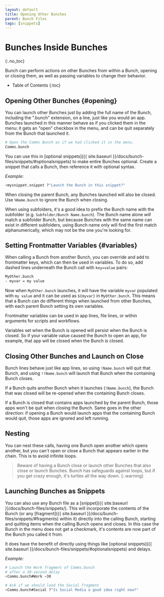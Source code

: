 ```yaml
---
layout: default
title: Opening Other Bunches
parent: Bunch Files
tags: [snippets]
---
```

# Bunches Inside Bunches
{:.no_toc}

Bunch can perform actions on other Bunches from within a Bunch, opening or closing them, as well as passing variables to change their behavior.

* Table of Contents
{:toc}


## Opening Other Bunches {#opening}

You can launch other Bunches just by adding the full name of the Bunch, including the ".bunch" extension, on a line, just like you would an app. Bunches launched in this manner behave as if you clicked them in the menu: it gets an "open" checkbox in the menu, and can be quit separately from the Bunch that launched it.

```bash
# Open the Comms Bunch as if we had clicked it in the menu.
Comms.bunch
```

You can use this in [optional snippets]({{ site.baseurl }}/docs/bunch-files/snippets/#optionalsnippets) to make entire Bunches optional. Create a snippet that calls a Bunch, then reference it with optional syntax.

_Example:_

```bash
<mysnippet.snippet ?"Launch the Bunch in this snippet?"
```

When closing the parent Bunch, any Bunches launched will also be closed. Use `%Name.bunch` to ignore the Bunch when closing.

When using subfolders, it's a good idea to prefix the Bunch name with the subfolder (e.g. `Subfolder/Bunch Name.bunch`). The Bunch name alone _will_ match a subfolder Bunch, but because Bunches with the same name can exist in different subfolders, using Bunch name only will find the first match alphanumerically, which may not be the one you're looking for.

## Setting Frontmatter Variables {#variables}

When calling a Bunch from another Bunch, you can override and add to frontmatter keys, which can then be used in variables. To do so, add dashed lines underneath the Bunch call with `key=value` pairs:

```bash
MyOther.bunch
- myvar = my value
```

Now when `MyOther.bunch` launches, it will have the variable `myvar` populated with `my value` and it can be used as `${myvar}` in `MyOther.bunch`. This means that a Bunch can do different things when launched from other Bunches, with each parent Bunch setting its own variables.

Frontmatter variables can be used in app lines, file lines, or within arguments for scripts and workflows.

Variables set when the Bunch is opened will persist when the Bunch is closed. So if your variable value caused the Bunch to open an app, for example, that app will be closed when the Bunch is closed.

## Closing Other Bunches and Launch on Close

Bunch lines behave just like app lines, so using `!Name.bunch` will quit that Bunch, and using `!!Name.bunch` will launch that Bunch when the containing Bunch closes.

If a Bunch quits another Bunch when it launches (`!Name.bunch`), the Bunch that was closed will be re-opened when the containing Bunch closes.

If a Bunch is closed that contains apps launched by the parent Bunch, those apps won't be quit when closing the Bunch. Same goes in the other direction: if opening a Bunch would launch apps that the containing Bunch would quit, those apps are ignored and left running. 

## Nesting

You can nest these calls, having one Bunch open another which opens another, but you can't open or close a Bunch that appears earlier in the chain. This is to avoid infinite loops.

> Beware of having a Bunch close or launch other Bunches that also close or launch Bunches. Bunch has safeguards against loops, but if you get crazy enough, it's turtles all the way down.
{:.warning}


## Launching Bunches as Snippets

You can also use any Bunch file as a [snippet]({{ site.baseurl }}/docs/bunch-files/snippets/). This will incorporate the contents of the Bunch (or any [fragment]({{ site.baseurl }}/docs/bunch-files/snippets/#fragments) within it) directly into the calling Bunch, starting and quitting items when the calling Bunch opens and closes. In this case the Bunch in the menu does not get a checkmark, it's contents are now part of the Bunch you called it from.

It does have the benefit of directly using things like [optional snippets]({{ site.baseurl }}/docs/bunch-files/snippets/#optionalsnippets) and delays.

_Example:_

```bash
# Launch the Work fragment of Comms.bunch 
# after a 30-second delay
<Comms.bunch#Work ~30

# Ask if we should load the Social fragment
<Comms.bunch#Social ?"Is Social Media a good idea right now?"
```
